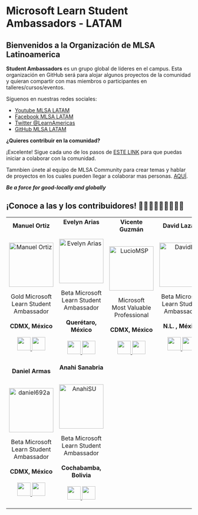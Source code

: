 # Microsoft Learn Student Ambassadors - LATAM
## Bienvenidos a la Organización de MLSA Latinoamerica
**Student Ambassadors** es un grupo global de líderes en el campus. Esta organización en GitHub será para alojar algunos proyectos de la comunidad  y quieran compartir con mas miembros o participantes en talleres/cursos/eventos.

Síguenos en nuestras redes sociales:
- [Youtube MLSA LATAM](https://www.youtube.com/channel/UCmbg8KGKWJpiyn2OHyq2iBg)
- [Facebook MLSA LATAM](https://www.facebook.com/MSFTStudentAmbassadorsAmericas)
- [Twitter @LearnAmericas](https://twitter.com/LearnAmericas)
- [GitHub MLSA LATAM](https://github.com/MLSA-LATAM)

**¿Quieres contribuir en la comunidad?**

¡Excelente!
Sigue cada uno de los pasos de [ESTE LINK](https://github.com/MLSA-LATAM/Contribute_MLSA_LATAM_Spanish) para que puedas iniciar a colaborar con la comunidad.

Tamnbien únete al equipo de MLSA Community para crear temas y hablar de proyectos en los cuales pueden llegar a colaborar mas personas. [AQUÍ](https://github.com/orgs/MLSA-LATAM/teams/mlsa-community).

***Be a force for good-locally and globally***
## ¡Conoce a las y los contribuidores! 👩🏻‍💻👩🏻‍💻👩🏻‍💻
<table align="center">
  <tr align="center">
    <!-- Abajo de esta linea, copia desde el <td> hasta el </td> y reemplazalo con tus datos
    <td>
      <strong>Tu Nombre</strong>
      <p align="center">
        </br>
        <a href="https://Link_de_tu_perfil_de_red_social_favorita">
          <img src="https://URL_de_tu_foto"  height="120" alt="Tu Nombre">
        </a>
      </p>
      <p align="center">
        [Hito] Microsoft<br> Learn Student Ambassador</br>
        <br><strong>CDMX, México</strong></br>
        </br>
        <a href="https://github.com/TU_USUARIO_GitHub">
          <img src="http://www.iconninja.com/files/241/825/211/round-collaboration-social-github-code-circle-network-icon.svg" width="36" height = "36"/>
        </a>
        <a href="https://www.linkedin.com/in/TU_USUARIO_linkedin/">
          <img src="http://www.iconninja.com/files/863/607/751/network-linkedin-social-connection-circular-circle-media-icon.svg" width="36" height="36"/>
        </a>
      </p>
    </td>
    -->
    <!-- Ejemplo-->
    <td>
      <strong>Manuel Ortiz</strong>
      <p align="center">
        </br>
        <a href="https://www.instagram.com/manuosmx/">
          <img src="https://avatars.githubusercontent.com/u/42986813?v=4"  height="120" alt="Manuel Ortiz">
        </a>
      </p>
      <p align="center">
        Gold Microsoft<br>Learn Student Ambassador</br>
        <br><strong>CDMX, México</strong></br>
        </br>
        <a href="https://github.com/ManuOSMx">
          <img src="http://www.iconninja.com/files/241/825/211/round-collaboration-social-github-code-circle-network-icon.svg" width="36" height = "36"/>
        </a>
        <a href="https://www.linkedin.com/in/manuosmx/">
          <img src="http://www.iconninja.com/files/863/607/751/network-linkedin-social-connection-circular-circle-media-icon.svg" width="36" height="36"/>
        </a>
      </p>
    </td>
    <td>
      <strong>Evelyn Arias</strong>
      <p align="center">
        </br>
        <a href="https://www.instagram.com/evelyn.ariasv/">
          <img src="https://avatars.githubusercontent.com/u/56201433?v=4"  height="120" alt="Evelyn Arias">
        </a>
      </p>
      <p align="center">
        Beta Microsoft<br>Learn Student Ambassador</br>
        <br><strong>Querétaro, México</strong></br>
        </br>
        <a href="https://github.com/earias12">
          <img src="http://www.iconninja.com/files/241/825/211/round-collaboration-social-github-code-circle-network-icon.svg" width="36" height = "36"/>
        </a>
        <a href="https://www.linkedin.com/in/evelynariasv/">
          <img src="http://www.iconninja.com/files/863/607/751/network-linkedin-social-connection-circular-circle-media-icon.svg" width="36" height="36"/>
        </a>
      </p>
    </td>
    <td>
      <strong>Vicente Guzmán</strong>
      <p align="center">
        </br>
        <a href="https://vicenteguzman.com/">
          <img src="https://avatars.githubusercontent.com/u/6353852?v=4"  height="120" alt="LucioMSP">
        </a>
      </p>
      <p align="center">
        Microsoft<br>Most Valuable Professional</br>
        <br><strong>CDMX, México</strong></br>
        </br>
        <a href="https://github.com/LucioMSP">
          <img src="http://www.iconninja.com/files/241/825/211/round-collaboration-social-github-code-circle-network-icon.svg" width="36" height = "36"/>
        </a>
        <a href="https://www.linkedin.com/in/vggl01/">
          <img src="http://www.iconninja.com/files/863/607/751/network-linkedin-social-connection-circular-circle-media-icon.svg" width="36" height="36"/>
        </a>
      </p>
    </td>
    <td>
      <strong>David Lazaro</strong>
      <p align="center">
        </br>
        <a href="https://www.instagram.com/davidlazarof/">
          <img src="https://avatars.githubusercontent.com/u/57787993?v=4"  height="120" alt="DavidL">
        </a>
      </p>
      <p align="center">
        Beta Microsoft<br>Learn Student Ambassador</br>
        <br><strong>N.L. , México</strong></br>
        </br>
        <a href="https://github.com/David-Lazaro-Fernandez">
          <img src="http://www.iconninja.com/files/241/825/211/round-collaboration-social-github-code-circle-network-icon.svg" width="36" height = "36"/>
        </a>
        <a href="https://www.linkedin.com/in/vggl01/">
          <img src="http://www.iconninja.com/files/863/607/751/network-linkedin-social-connection-circular-circle-media-icon.svg" width="36" height="36"/>
        </a>
      </p>
    </td>
    <!-- Justo arriba de esta línea y debajo del </td> anterior, Inserta el <td> con tus datos -->
  </tr>
  <tr align="center">
  <td>
      <strong>Daniel Armas</strong>
      <p align="center">
        </br>
        <a href="https://www.instagram.com/davidlazarof/">
          <img src="https://avatars.githubusercontent.com/u/50346756?v=4"  height="120" alt="daniel692a">
        </a>
      </p>
      <p align="center">
        Beta Microsoft<br>Learn Student Ambassador</br>
        <br><strong>CDMX, México</strong></br>
        </br>
        <a href="https://github.com/daniel692a">
          <img src="http://www.iconninja.com/files/241/825/211/round-collaboration-social-github-code-circle-network-icon.svg" width="36" height = "36"/>
        </a>
        <a href="https://www.linkedin.com/">
          <img src="http://www.iconninja.com/files/863/607/751/network-linkedin-social-connection-circular-circle-media-icon.svg" width="36" height="36"/>
        </a>
      </p>
    </td>
    <td>
      <strong>Anahi Sanabria</strong>
      <p align="center">
        </br>
        <a href="https://www.instagram.com/anahi_s.u/">
          <img src="https://avatars.githubusercontent.com/u/81058245?v=4"  height="120" alt="AnahiSU">
        </a>
      </p>
      <p align="center">
        Beta Microsoft<br>Learn Student Ambassador</br>
        <br><strong>Cochabamba, Bolivia</strong></br>
        </br>
        <a href="https://github.com/AnahiSU">
          <img src="http://www.iconninja.com/files/241/825/211/round-collaboration-social-github-code-circle-network-icon.svg" width="36" height = "36"/>
        </a>
        <a href="https://www.linkedin.com/in/anah%C3%AD-sanabria-ugarte-5225a0211/">
          <img src="http://www.iconninja.com/files/863/607/751/network-linkedin-social-connection-circular-circle-media-icon.svg" width="36" height="36"/>
        </a>
      </p>
    </td>
  </tr>
  <!-- P.D: Si ya son 4 personas en una fila, agregar otro <tr align="center"></tr> justo arriba de esta linea y seguir los mismas instrucciones de los <td>. Para que no se vea amontonado. -->
</table>
